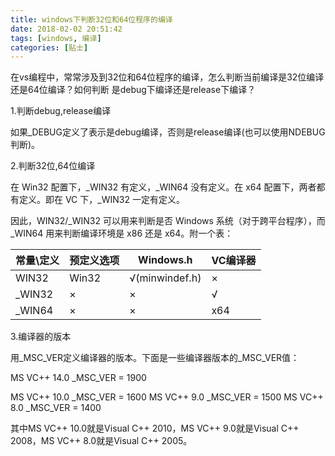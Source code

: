 ```yaml
---
title: windows下判断32位和64位程序的编译
date: 2018-02-02 20:51:42
tags: [windows, 编译]
categories: [贴士]
---
```


在vs编程中，常常涉及到32位和64位程序的编译<!-- more -->，怎么判断当前编译是32位编译还是64位编译？如何判断
是debug下编译还是release下编译？

1.判断debug,release编译

如果_DEBUG定义了表示是debug编译，否则是release编译(也可以使用NDEBUG判断)。

2.判断32位,64位编译

在 Win32 配置下，_WIN32 有定义，_WIN64 没有定义。在 x64 配置下，两者都有定义。即在 VC 下，_WIN32 一定有定义。

因此，WIN32/_WIN32 可以用来判断是否 Windows 系统（对于跨平台程序），而 _WIN64 用来判断编译环境是 x86 还是 x64。附一个表：

| 常量\定义  | 预定义选项 | Windows.h      | VC编译器 |
| ------ | ----- | -------------- | ----- |
| WIN32  | Win32 | √(minwindef.h) | ×     |
| _WIN32 | ×     | ×              | √     |
| _WIN64 | ×     | ×              | x64   |

3.编译器的版本

用_MSC_VER定义编译器的版本。下面是一些编译器版本的_MSC_VER值：

MS VC++ 14.0 _MSC_VER = 1900

MS VC++ 10.0 _MSC_VER = 1600
MS VC++ 9.0 _MSC_VER = 1500
MS VC++ 8.0 _MSC_VER = 1400

其中MS VC++ 10.0就是Visual C++ 2010，MS VC++ 9.0就是Visual C++ 2008，MS VC++ 8.0就是Visual C++ 2005。